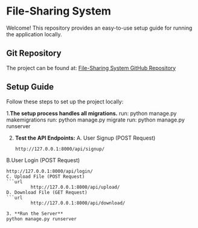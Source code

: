 # File-Sharing System

Welcome! This repository provides an easy-to-use setup guide for running the application locally.

## Git Repository

The project can be found at: [File-Sharing System GitHub Repository]((https://github.com/AnmolKhari/File-Sharing-System))

## Setup Guide

Follow these steps to set up the project locally:

1.**The setup process handles all migrations.**
run: python manage.py makemigrations
run: python manage.py migrate
run: python manage.py runserver

2. **Test the API Endpoints:**
   A. User Signup (POST Request)
   ```url
   http://127.0.0.1:8000/api/signup/
 B.User Login (POST Request)
   ```url
   http://127.0.0.1:8000/api/login/
C. Upload File (POST Request)
   ```url
            http://127.0.0.1:8000/api/upload/
  D. Download File (GET Request)
   ```url
            http://127.0.0.1:8000/api/download/

3. **Run the Server**
   python manage.py runserver
